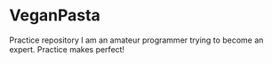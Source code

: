 # VeganPasta
Practice repository
I am an amateur programmer trying to become an expert. Practice makes perfect!
